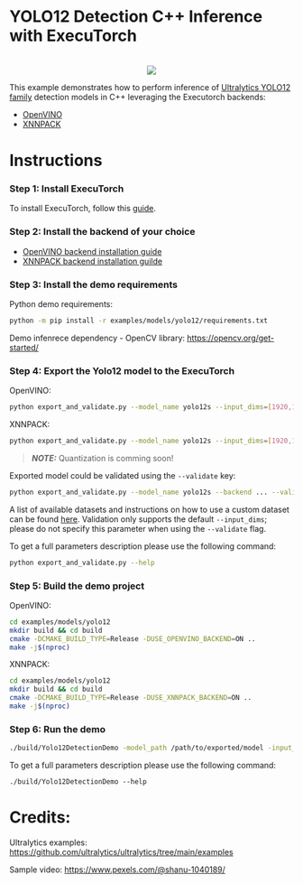 # YOLO12 Detection C++ Inference with ExecuTorch

<p align="center">
      <br>
      <img src="./yolo12s_demo.gif">
      <br>
</p>

This example demonstrates how to perform inference of [Ultralytics YOLO12 family](https://docs.ultralytics.com/models/yolo12/) detection models in C++ leveraging the Executorch backends:
- [OpenVINO](../../../backends/openvino/README.md)
- [XNNPACK](../../../backends/xnnpack/README.md)


# Instructions

### Step 1: Install ExecuTorch

To install ExecuTorch, follow this [guide](https://pytorch.org/executorch/stable/getting-started-setup.html).

### Step 2: Install the backend of your choice

- [OpenVINO backend installation guide](../../../backends/openvino/README.md#build-instructions)
- [XNNPACK backend installation guilde](https://pytorch.org/executorch/stable/tutorial-xnnpack-delegate-lowering.html#running-the-xnnpack-model-with-cmake)

### Step 3: Install the demo requirements


Python demo requirements:
```bash
python -m pip install -r examples/models/yolo12/requirements.txt
```

Demo infenrece dependency - OpenCV library:
https://opencv.org/get-started/


### Step 4: Export the Yolo12 model to the ExecuTorch


OpenVINO:
```bash
python export_and_validate.py --model_name yolo12s --input_dims=[1920,1080]  --backend openvino --device CPU
```

XNNPACK:
```bash
python export_and_validate.py --model_name yolo12s --input_dims=[1920,1080] --backend xnnpack
```

> **_NOTE:_**  Quantization is comming soon!

Exported model could be validated using the `--validate` key:

```bash
python export_and_validate.py --model_name yolo12s --backend ... --validate dataset_name.yaml
```

A list of available datasets and instructions on how to use a custom dataset can be found [here](https://docs.ultralytics.com/datasets/detect/).
Validation only supports the default `--input_dims`; please do not specify this parameter when using the `--validate` flag.


To get a full parameters description please use the following command:
```bash
python export_and_validate.py --help
```

### Step 5: Build the demo project

OpenVINO:

```bash
cd examples/models/yolo12
mkdir build && cd build
cmake -DCMAKE_BUILD_TYPE=Release -DUSE_OPENVINO_BACKEND=ON ..
make -j$(nproc)
```

XNNPACK:

```bash
cd examples/models/yolo12
mkdir build && cd build
cmake -DCMAKE_BUILD_TYPE=Release -DUSE_XNNPACK_BACKEND=ON ..
make -j$(nproc)
```

### Step 6: Run the demo

```bash
./build/Yolo12DetectionDemo -model_path /path/to/exported/model -input_path /path/to/video/file -output_path /path/to/output/annotated/video
```

To get a full parameters description please use the following command:
```
./build/Yolo12DetectionDemo --help
```


# Credits:

Ultralytics examples: https://github.com/ultralytics/ultralytics/tree/main/examples

Sample video: https://www.pexels.com/@shanu-1040189/
